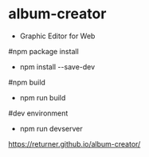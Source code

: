 # album-creator
* Graphic Editor for Web

#npm package install
* npm install --save-dev

#npm build
* npm run build

#dev environment
* npm run devserver

https://returner.github.io/album-creator/
